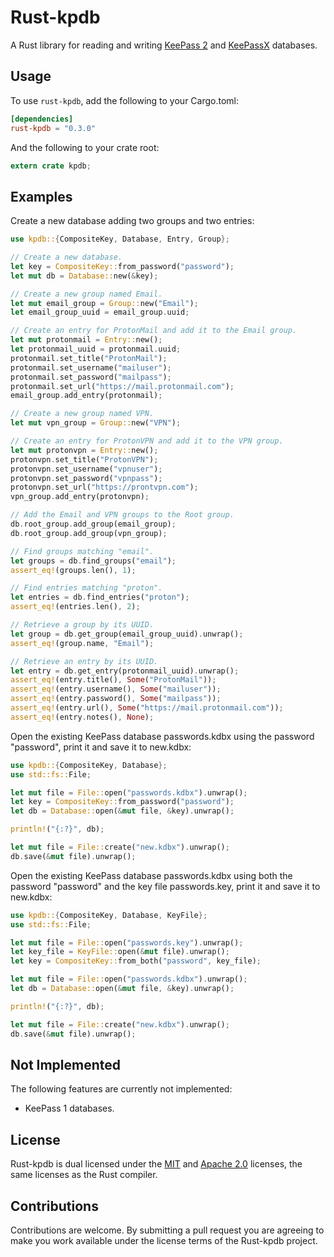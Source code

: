 # Rust-kpdb

A Rust library for reading and writing [KeePass 2](http://keepass.info/) and
[KeePassX](https://www.keepassx.org/) databases.


## Usage

To use `rust-kpdb`, add the following to your Cargo.toml:

```toml
[dependencies]
rust-kpdb = "0.3.0"
```

And the following to your crate root:

```rust
extern crate kpdb;
```


## Examples

Create a new database adding two groups and two entries:

```rust
use kpdb::{CompositeKey, Database, Entry, Group};

// Create a new database.
let key = CompositeKey::from_password("password");
let mut db = Database::new(&key);

// Create a new group named Email.
let mut email_group = Group::new("Email");
let email_group_uuid = email_group.uuid;

// Create an entry for ProtonMail and add it to the Email group.
let mut protonmail = Entry::new();
let protonmail_uuid = protonmail.uuid;
protonmail.set_title("ProtonMail");
protonmail.set_username("mailuser");
protonmail.set_password("mailpass");
protonmail.set_url("https://mail.protonmail.com");
email_group.add_entry(protonmail);

// Create a new group named VPN.
let mut vpn_group = Group::new("VPN");

// Create an entry for ProtonVPN and add it to the VPN group.
let mut protonvpn = Entry::new();
protonvpn.set_title("ProtonVPN");
protonvpn.set_username("vpnuser");
protonvpn.set_password("vpnpass");
protonvpn.set_url("https://prontvpn.com");
vpn_group.add_entry(protonvpn);

// Add the Email and VPN groups to the Root group.
db.root_group.add_group(email_group);
db.root_group.add_group(vpn_group);

// Find groups matching "email".
let groups = db.find_groups("email");
assert_eq!(groups.len(), 1);

// Find entries matching "proton".
let entries = db.find_entries("proton");
assert_eq!(entries.len(), 2);

// Retrieve a group by its UUID.
let group = db.get_group(email_group_uuid).unwrap();
assert_eq!(group.name, "Email");

// Retrieve an entry by its UUID.
let entry = db.get_entry(protonmail_uuid).unwrap();
assert_eq!(entry.title(), Some("ProtonMail"));
assert_eq!(entry.username(), Some("mailuser"));
assert_eq!(entry.password(), Some("mailpass"));
assert_eq!(entry.url(), Some("https://mail.protonmail.com"));
assert_eq!(entry.notes(), None);
```

Open the existing KeePass database passwords.kdbx using the password
"password", print it and save it to new.kdbx:

```rust
use kpdb::{CompositeKey, Database};
use std::fs::File;

let mut file = File::open("passwords.kdbx").unwrap();
let key = CompositeKey::from_password("password");
let db = Database::open(&mut file, &key).unwrap();

println!("{:?}", db);

let mut file = File::create("new.kdbx").unwrap();
db.save(&mut file).unwrap();
```

Open the existing KeePass database passwords.kdbx using both the password
"password" and the key file passwords.key, print it and save it to new.kdbx:

```rust
use kpdb::{CompositeKey, Database, KeyFile};
use std::fs::File;

let mut file = File::open("passwords.key").unwrap();
let key_file = KeyFile::open(&mut file).unwrap();
let key = CompositeKey::from_both("password", key_file);

let mut file = File::open("passwords.kdbx").unwrap();
let db = Database::open(&mut file, &key).unwrap();

println!("{:?}", db);

let mut file = File::create("new.kdbx").unwrap();
db.save(&mut file).unwrap();
```


## Not Implemented

The following features are currently not implemented:

- KeePass 1 databases.


## License

Rust-kpdb is dual licensed under the [MIT](LICENSE-MIT) and
[Apache 2.0](LICENSE-APACHE) licenses, the same licenses as the Rust compiler.


## Contributions

Contributions are welcome. By submitting a pull request you are agreeing to
make you work available under the license terms of the Rust-kpdb project.
